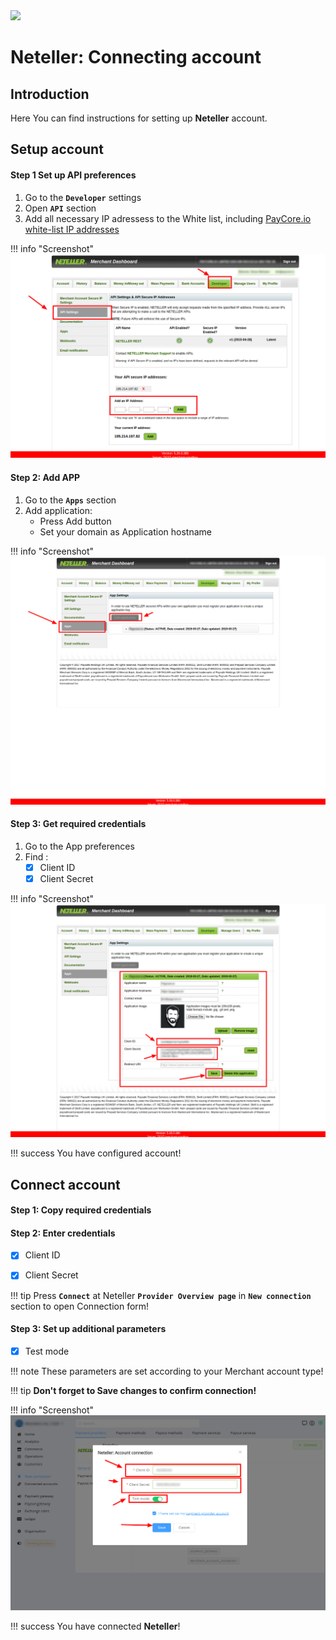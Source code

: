 <img src="https://static.openfintech.io/payment_providers/neteller/logo.png?w=400" width="400px">

# Neteller: Connecting account

## Introduction

Here You can find  instructions for setting up **Neteller**  account.

## Setup account

#### Step 1 Set up API preferences

1. Go to the **`Developer`** settings
2. Open **`API`** section
3. Add all necessary IP adressess to the White list, including  [PayСore.io white-list IP addresses](/ips/#white-list-ip-addresses)

!!! info "Screenshot"
    [![API](images/ips_1.png)](images/ips_1.png)

#### Step 2: Add APP
1. Go to the **`Apps`** section
2. Add application:
    - Press Add button
    - Set your domain as Application hostname 

!!! info "Screenshot"
    [![APP](images/add_app_1.png)](images/add_app_1.png)

#### Step 3: Get required credentials

1. Go to the App preferences
2. Find :
    - [x] Client ID
    - [x] Client Secret

!!! info "Screenshot"
    [![APP](images/creds_1.png)](images/creds_1.png)

!!! success
    You have configured account!




## Connect account

#### Step 1: Copy required credentials


#### Step 2: Enter credentials

- [x] Client ID
- [x] Client Secret


!!! tip
    Press **```Connect```** at Neteller **```Provider Overview page```** in **```New connection```** section to open Connection form!


#### Step 3: Set up additional parameters 

- [x] Test mode

!!! note
    These parameters are set according to your Merchant account type!

!!! tip
    **Don't forget to Save changes to confirm connection!**

!!! info "Screenshot"
    [![Connect](images/neteller-step_connect.png)](images/neteller-step_connect.png)


!!! success
    You have connected **Neteller**!